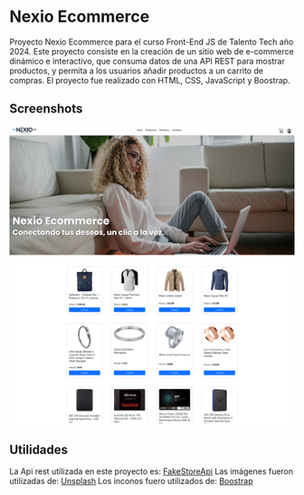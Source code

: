 
# Nexio Ecommerce

Proyecto Nexio Ecommerce para el curso Front-End JS de Talento Tech año 2024.
Este proyecto consiste en la creación de un sitio web de e-commerce dinámico e interactivo, que consuma datos de una API REST para mostrar
productos, y permita a los usuarios añadir productos a un carrito de compras.
El proyecto fue realizado  con HTML, CSS, JavaScript y Boostrap.


## Screenshots

![App Screenshot](./assets/screen1.png)
![App Screenshot](./assets/screen2.png)


## Utilidades

La Api rest utilizada en este proyecto es: [FakeStoreApi](https://fakestoreapi.com/)
Las imágenes fueron utilizadas de: [Unsplash](https://unsplash.com/es)
Los ínconos fuero utilizados de: [Boostrap](https://getbootstrap.com/)
